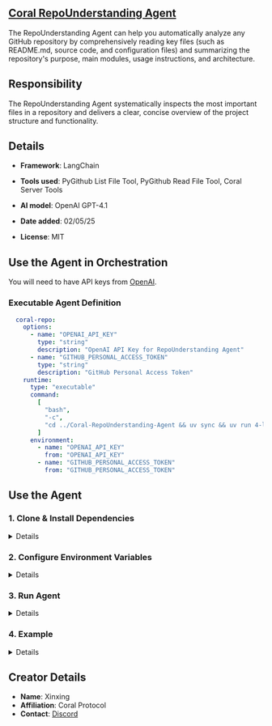 ## [Coral RepoUnderstanding Agent](https://github.com/Coral-Protocol/Coral-RepoUnderstanding-Agent)

The RepoUnderstanding Agent can help you automatically analyze any GitHub repository by comprehensively reading key files (such as README.md, source code, and configuration files) and summarizing the repository's purpose, main modules, usage instructions, and architecture.

## Responsibility
The RepoUnderstanding Agent systematically inspects the most important files in a repository and delivers a clear, concise overview of the project structure and functionality.

## Details
- **Framework**: LangChain
- **Tools used**: PyGithub List File Tool, PyGithub Read File Tool, Coral Server Tools
- **AI model**: OpenAI GPT-4.1
- **Date added**: 02/05/25

- **License**: MIT

## Use the Agent in Orchestration
You will need to have API keys from [OpenAI](https://platform.openai.com/api-keys).

### Executable Agent Definition 
```yaml
  coral-repo:
    options:
      - name: "OPENAI_API_KEY"
        type: "string"
        description: "OpenAI API Key for RepoUnderstanding Agent"
      - name: "GITHUB_PERSONAL_ACCESS_TOKEN"
        type: "string"
        description: "GitHub Personal Access Token"
    runtime:
      type: "executable"
      command:
        [
          "bash",
          "-c",
          "cd ../Coral-RepoUnderstanding-Agent && uv sync && uv run 4-langchain-RepoUnderstandingAgent.py",
        ]
      environment:
        - name: "OPENAI_API_KEY"
          from: "OPENAI_API_KEY"
        - name: "GITHUB_PERSONAL_ACCESS_TOKEN"
          from: "GITHUB_PERSONAL_ACCESS_TOKEN"
```

## Use the Agent  

### 1. Clone & Install Dependencies


<details>  

Ensure that the [Coral Server](https://github.com/Coral-Protocol/coral-server) is running on your system and the [Interface Agent](https://github.com/Coral-Protocol/Coral-Interface-Agent) is running on the Coral Server.  

```bash
# Clone the RepoUnderstanding Agent repository
git clone https://github.com/Coral-Protocol/Coral-RepoUnderstanding-Agent.git

# Navigate to the project directory
cd Coral-RepoUnderstanding-Agent

# Install `uv`:
pip install uv

# Install dependencies from `pyproject.toml` using `uv`:
uv sync
```
This command will read the `pyproject.toml` file and install all specified dependencies in a virtual environment managed by `uv`.

</details>

### 2. Configure Environment Variables
<details>

Get the API Keys:
- [OpenAI API Key](https://platform.openai.com/api-keys)
- [GitHub Personal Access Token](https://github.com/settings/tokens)

Create a .env file in the project root:
```bash
cp -r .env.example .env
```

Add your API keys and any other required environment variables to the .env file.

Required environment variables:
- `OPENAI_API_KEY`
- `GITHUB_ACCESS_TOKEN`






</details>

### 3. Run Agent
<details>

Run the agent using `uv`:
```bash
uv run 4-langchain-RepoUnderstandingAgent.py
```
</details>

### 4. Example
<details>

```bash
# Input:
Please give me a comprehensive instruction of the master branch of Coral-Protocol/coral-server.

# Output:
Here is a comprehensive overview of the master branch of the Coral-Protocol/coral-server repository:

**Project Purpose & Main Functionality:**
- Coral Server implements the Coral Protocol, acting as a Model Context Protocol (MCP) server that enables communication between AI agents via a thread-based messaging system.
- It provides tools for agents to register, create/manage threads, send messages, mention other agents, and receive notifications when mentioned.
- The server is designed to facilitate multi-agent collaboration, with a focus on composability, scalability, and secure agent communication.

**Primary Components/Modules:**
- **src/main/kotlin/org/coralprotocol/coralserver/**: Core server logic, including the entry point (`Main.kt`), server setup (`CoralServer.kt`), session management, and orchestrator for agent lifecycle.
- **mcptools/**: Implements the MCP tools (e.g., list_agents, create_thread, add/remove participants, send_message, wait_for_mentions) that agents use to interact.
- **routes/**: Defines HTTP/SSE endpoints for agent and session communication.
- **orchestrator/**: Handles agent registration, spawning, and lifecycle management.
- **examples/camel-search-maths/**: Provides a practical example of multi-agent collaboration using the server with CAMEL agents.
- **application.yaml**: Configures applications and agent registry (including how agents are orchestrated and their environment variables).

**How to Use/Run the Project:**
- The server can be run via Gradle (`./gradlew run`) or as a standalone JAR after building.
- Supports multiple modes: standard I/O, SSE server (default, port 5555), and development mode.
- Agents connect to the server and use the available MCP tools for communication.
- Example workflow: Start the server, then run the example agents (math, search, interface) in the example directory. The agents collaborate to answer user queries.

**Noteworthy Implementation Details:**
- Built in Kotlin, using Ktor for the server and SSE/WebSocket support.
- Extensible agent registry and orchestrator allow for local and (planned) remote agent management.
- YAML-based configuration for applications and agent orchestration.
- Designed for open, composable AI agent societies, with a focus on secure, scalable, and flexible communication.
- Early-stage project with ongoing development toward remote mode and expanded features.

**Summary:**
Coral Server is a foundation for multi-agent AI systems, enabling agents to communicate, collaborate, and manage conversations through a standardized protocol and set of tools. It is highly extensible and intended as open infrastructure for the "Society of AI Agents." The project is not yet production-ready but provides a robust starting point for building complex agent-based systems.
```
</details>

## Creator Details
- **Name**: Xinxing
- **Affiliation**: Coral Protocol
- **Contact**: [Discord](https://discord.com/invite/Xjm892dtt3)
